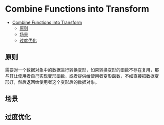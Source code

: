 # Combine Functions into Transform


<!-- TOC -->

- [Combine Functions into Transform](#combine-functions-into-transform)
    - [原则](#原则)
    - [场景](#场景)
    - [过度优化](#过度优化)

<!-- /TOC -->


## 原则
需要对一个数据对象中的数据进行转换变形，如果转换变形的函数不存在复用，那与其让使用者自己实现变形函数，或者提供给使用者变形函数，不如直接把数据变形好，然后返回给使用者这个变形后的数据对象。


## 场景


## 过度优化